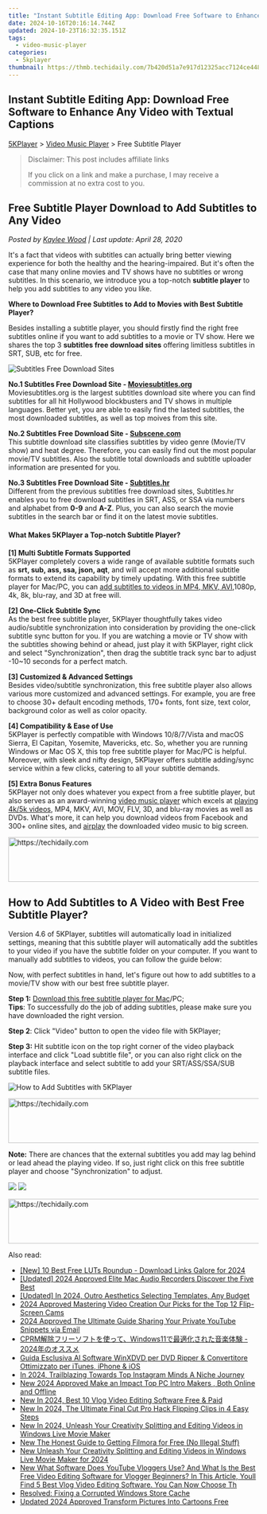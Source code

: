 ```yaml
---
title: "Instant Subtitle Editing App: Download Free Software to Enhance Any Video with Textual Captions"
date: 2024-10-16T20:16:14.744Z
updated: 2024-10-23T16:32:35.151Z
tags:
  - video-music-player
categories:
  - 5kplayer
thumbnail: https://thmb.techidaily.com/7b420d51a7e917d12325acc7124ce448649fcdb3a71e7a06fbd4b66d64319f0c.jpg
---
```


## Instant Subtitle Editing App: Download Free Software to Enhance Any Video with Textual Captions

[5KPlayer](https://tools.techidaily.com/5kplayer/products/) \> [Video Music Player](https://tools.techidaily.com/5kplayer/video-music-player/) \> Free Subtitle Player

>  Disclaimer: This post includes affiliate links
>
>  If you click on a link and make a purchase, I may receive a commission at no extra cost to you.
>

## Free Subtitle Player Download to Add Subtitles to Any Video

 _Posted by [Kaylee Wood](https://www.quora.com/profile/Amanda-Hu-21) | Last update: April 28, 2020_

It's a fact that videos with subtitles can actually bring better viewing experience for both the healthy and the hearing-impaired. But it's often the case that many online movies and TV shows have no subtitles or wrong subtitles. In this scenario, we introduce you a top-notch **subtitle player** to help you add subtitles to any video you like.

**Where to Download Free Subtitles to Add to Movies with Best Subtitle Player?**

Besides installing a subtitle player, you should firstly find the right free subtitles online if you want to add subtitles to a movie or TV show. Here we shares the top 3 **subtitles free download sites** offering limitless subtitles in SRT, SUB, etc for free. 

![Subtitles Free Download Sites](https://www.5kplayer.com/video-music-player/img/subtitles-free-download-sites-1207.png) 

**No.1 Subtitles Free Download Site - [Moviesubtitles.org](http://www.moviesubtitles.org)**   
 Moviesubtitles.org is the largest subtitles download site where you can find subtitles for all hit Hollywood blockbusters and TV shows in multiple languages. Better yet, you are able to easily find the lasted subtitles, the most downloaded subtitles, as well as top moives from this site. 

**No.2 Subtitles Free Download Site - [Subscene.com](http://www.Subscene.com)**   
 This subtitle download site classifies subtitles by video genre (Movie/TV show) and heat degree. Therefore, you can easily find out the most popular movie/TV subtitles. Also the subtitle total downloads and subtitle uploader information are presented for you.

**No.3 Subtitles Free Download Site - [Subtitles.hr](http://www.Subtitles.hr)**   
Different from the previous subtitles free download sites, Subtitles.hr enables you to free download subtitles in SRT, ASS, or SSA via numbers and alphabet from **0-9** and **A-Z**. Plus, you can also search the movie subtitles in the search bar or find it on the latest movie subtitles.

#### **What Makes 5KPlayer a Top-notch Subtitle Player?**

**\[1\] Multi Subtitle Formats Supported**  
 5KPlayer completely covers a wide range of available subtitle formats such as **srt, sub, ass, ssa, json, aqt**, and will accept more additional subtitle formats to extend its capability by timely updating. With this free subtitle player for Mac/PC, you can [add subtitles to videos in MP4, MKV, AVI](https://tools.techidaily.com/5kplayer/video-music-player/),1080p, 4k, 8k, blu-ray, and 3D at free will.

**\[2\] One-Click Subtitle Sync**   
As the best free subtitle player, 5KPlayer thoughtfully takes video audio/subtitle synchronization into consideration by providing the one-click subtitle sync button for you. If you are watching a movie or TV show with the subtitles showing behind or ahead, just play it with 5KPlayer, right click and select "Synchronization", then drag the subtitle track sync bar to adjust -10\~10 seconds for a perfect match. 

**\[3\] Customized & Advanced Settings**   
Besides video/subtitle synchronization, this free subtitle player also allows various more customized and advanced settings. For example, you are free to choose 30+ default encoding methods, 170+ fonts, font size, text color, background color as well as color opacity. 

**\[4\] Compatibility & Ease of Use**   
5KPlayer is perfectly compatible with Windows 10/8/7/Vista and macOS Sierra, El Capitan, Yosemite, Mavericks, etc. So, whether you are running Windows or Mac OS X, this top free subtitle player for Mac/PC is helpful. Moreover, with sleek and nifty design, 5KPlayer offers subtitle adding/sync service within a few clicks, catering to all your subtitle demands.

**\[5\] Extra Bonus Features**  
 5KPlayer not only does whatever you expect from a free subtitle player, but also serves as an award-winning [video music player](https://tools.techidaily.com/5kplayer/video-music-player/) which excels at [playing 4k/5k videos](https://tools.techidaily.com/5kplayer/video-music-player/), MP4, MKV, AVI, MOV, FLV, 3D, and blu-ray movies as well as DVDs. What's more, it can help you download videos from Facebook and 300+ online sites, and [airplay](https://tools.techidaily.com/5kplayer/airplay/) the downloaded video music to big screen.

<!-- affiliate ads begin -->
<a href="https://appsumo.8odi.net/c/5597632/2037334/7443" target="_top" id="2037334">
  <img src="//a.impactradius-go.com/display-ad/7443-2037334" border="0" alt="https://techidaily.com" width="728" height="90"/>
</a>
<img height="0" width="0" src="https://appsumo.8odi.net/i/5597632/2037334/7443" style="position:absolute;visibility:hidden;" border="0" />
<!-- affiliate ads end -->

## How to Add Subtitles to A Video with Best Free Subtitle Player?

Version 4.6 of 5KPlayer, subtitles will automatically load in initialized settings, meaning that this subtitle player will automatically add the subtitles to your video if you have the subtitle folder on your computer. If you want to manually add subtitles to videos, you can follow the guide below:

Now, with perfect subtitles in hand, let's figure out how to add subtitles to a movie/TV show with our best free subtitle player.

**Step 1:** [Download this free subtitle player for Mac](https://tools.techidaily.com/5kplayer/products/)/PC;  
**Tips**: To successfully do the job of adding subtitles, please make sure you have downloaded the right version.

**Step 2**: Click "Video" button to open the video file with 5KPlayer;

**Step 3:** Hit subtitle icon on the top right corner of the video playback interface and click "Load subtitle file", or you can also right click on the playback interface and select subtitle to add your SRT/ASS/SSA/SUB subtitle files. 

![How to Add Subtitles with 5KPlayer](https://www.5kplayer.com/video-music-player/img/how-to-add-subtitles-1208.jpg) 

<!-- affiliate ads begin -->
<a href="https://aligracehair.sjv.io/c/5597632/1948937/19272" target="_top" id="1948937">
  <img src="//a.impactradius-go.com/display-ad/19272-1948937" border="0" alt="https://techidaily.com" width="728" height="90"/>
</a>
<img height="0" width="0" src="https://aligracehair.sjv.io/i/5597632/1948937/19272" style="position:absolute;visibility:hidden;" border="0" />
<!-- affiliate ads end -->

**Note:** There are chances that the external subtitles you add may lag behind or lead ahead the playing video. If so, just right click on this free subtitle player and choose "Synchronization" to adjust. 

[![](https://www.5kplayer.com/video-music-player/../button/freedownwhitewin.png)](https://tools.techidaily.com/5kplayer/products/) [![](https://www.5kplayer.com/video-music-player/../button/freedownwhitemac.png)](https://tools.techidaily.com/5kplayer/products/)

<!-- affiliate ads begin -->
<a href="https://malaysia-healthcare-travel-council.pxf.io/c/5597632/1557743/17382" target="_top" id="1557743">
  <img src="//a.impactradius-go.com/display-ad/17382-1557743" border="0" alt="https://techidaily.com" width="728" height="90"/>
</a>
<img height="0" width="0" src="https://malaysia-healthcare-travel-council.pxf.io/i/5597632/1557743/17382" style="position:absolute;visibility:hidden;" border="0" />
<!-- affiliate ads end -->

<ins class="adsbygoogle"
     style="display:block"
     data-ad-format="autorelaxed"
     data-ad-client="ca-pub-7571918770474297"
     data-ad-slot="1223367746"></ins>

<ins class="adsbygoogle"
     style="display:block"
     data-ad-client="ca-pub-7571918770474297"
     data-ad-slot="8358498916"
     data-ad-format="auto"
     data-full-width-responsive="true"></ins>

<span class="atpl-alsoreadstyle">Also read:</span>
<div><ul>
<li><a href="https://vp-tips.techidaily.com/new-10-best-free-luts-roundup-download-links-galore-for-2024/"><u>[New] 10 Best Free LUTs Roundup - Download Links Galore for 2024</u></a></li>
<li><a href="https://screen-recording.techidaily.com/updated-2024-approved-elite-mac-audio-recorders-discover-the-five-best/"><u>[Updated] 2024 Approved Elite Mac Audio Recorders Discover the Five Best</u></a></li>
<li><a href="https://fox-links.techidaily.com/updated-in-2024-outro-aesthetics-selecting-templates-any-budget/"><u>[Updated] In 2024, Outro Aesthetics Selecting Templates, Any Budget</u></a></li>
<li><a href="https://youtube-web.techidaily.com/approved-mastering-video-creation-our-picks-for-the-top-12-flip-screen-cams/"><u>2024 Approved Mastering Video Creation Our Picks for the Top 12 Flip-Screen Cams</u></a></li>
<li><a href="https://youtube-help.techidaily.com/2024-approved-the-ultimate-guide-sharing-your-private-youtube-snippets-via-email/"><u>2024 Approved The Ultimate Guide Sharing Your Private YouTube Snippets via Email</u></a></li>
<li><a href="https://tech-haven.techidaily.com/cprmwindows11-2024/"><u>CPRM解除フリーソフトを使って、Windows11で最適化された音楽体験 - 2024年のオススメ</u></a></li>
<li><a href="https://some-guidance.techidaily.com/guida-esclusiva-al-software-winxdvd-per-dvd-ripper-and-convertitore-ottimizzato-per-itunes-iphone-and-ios/"><u>Guida Esclusiva Al Software WinXDVD per DVD Ripper & Convertitore Ottimizzato per iTunes, iPhone & iOS</u></a></li>
<li><a href="https://instagram-clips.techidaily.com/in-2024-trailblazing-towards-top-instagram-minds-a-niche-journey/"><u>In 2024, Trailblazing Towards Top Instagram Minds A Niche Journey</u></a></li>
<li><a href="https://video-ai-editor.techidaily.com/new-2024-approved-make-an-impact-top-pc-intro-makers-both-online-and-offline/"><u>New 2024 Approved Make an Impact Top PC Intro Makers , Both Online and Offline</u></a></li>
<li><a href="https://video-ai-editor.techidaily.com/new-in-2024-best-10-vlog-video-editing-software-free-and-paid/"><u>New In 2024, Best 10 Vlog Video Editing Software Free & Paid</u></a></li>
<li><a href="https://video-ai-editor.techidaily.com/new-in-2024-the-ultimate-final-cut-pro-hack-flipping-clips-in-4-easy-steps/"><u>New In 2024, The Ultimate Final Cut Pro Hack Flipping Clips in 4 Easy Steps</u></a></li>
<li><a href="https://video-ai-editor.techidaily.com/new-in-2024-unleash-your-creativity-splitting-and-editing-videos-in-windows-live-movie-maker/"><u>New In 2024, Unleash Your Creativity Splitting and Editing Videos in Windows Live Movie Maker</u></a></li>
<li><a href="https://video-ai-editor.techidaily.com/new-the-honest-guide-to-getting-filmora-for-free-no-illegal-stuff/"><u>New The Honest Guide to Getting Filmora for Free (No Illegal Stuff)</u></a></li>
<li><a href="https://video-ai-editor.techidaily.com/new-unleash-your-creativity-splitting-and-editing-videos-in-windows-live-movie-maker-for-2024/"><u>New Unleash Your Creativity Splitting and Editing Videos in Windows Live Movie Maker for 2024</u></a></li>
<li><a href="https://video-ai-editor.techidaily.com/new-what-software-does-youtube-vloggers-use-and-what-is-the-best-free-video-editing-software-for-vlogger-beginners-in-this-article-youll-find-5-best-vlog-vi/"><u>New What Software Does YouTube Vloggers Use? And What Is the Best Free Video Editing Software for Vlogger Beginners? In This Article, Youll Find 5 Best Vlog Video Editing Software. You Can Now Choose Th</u></a></li>
<li><a href="https://common-error.techidaily.com/resolved-fixing-a-corrupted-windows-store-cache/"><u>Resolved: Fixing a Corrupted Windows Store Cache</u></a></li>
<li><a href="https://video-ai-editor.techidaily.com/updated-2024-approved-transform-pictures-into-cartoons-free/"><u>Updated 2024 Approved Transform Pictures Into Cartoons Free</u></a></li>
</ul></div>

